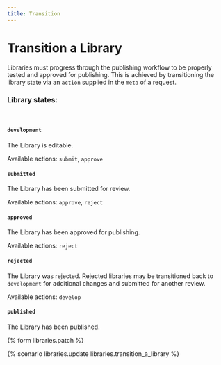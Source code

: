 ```yaml
---
title: Transition
---
```


# Transition a Library

Libraries must progress through the publishing workflow to be properly tested
and approved for publishing. This is achieved by transitioning the library state
via an `action` supplied in the `meta` of a request.

### Library states:
<br>

#### `development`

The Library is editable.

Available actions: `submit`, `approve`

#### `submitted`

The Library has been submitted for review.

Available actions: `approve`, `reject`

#### `approved`

The Library has been approved for publishing.

Available actions: `reject`

#### `rejected`

The Library was rejected. Rejected libraries may be transitioned back to
`development` for additional changes and submitted for another review.

Available actions: `develop`

#### `published`

The Library has been published.


{% form libraries.patch %}

{% scenario libraries.update libraries.transition_a_library %}
